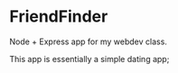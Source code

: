 # FriendFinder
Node + Express app for my webdev class.

This app is essentially a simple dating app;